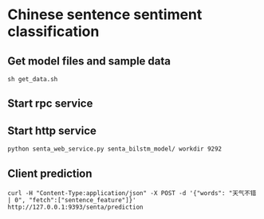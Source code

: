 # Chinese sentence sentiment classification

## Get model files and sample data
```
sh get_data.sh
```

## Start rpc service


## Start http service
```
python senta_web_service.py senta_bilstm_model/ workdir 9292
```

## Client prediction
```
curl -H "Content-Type:application/json" -X POST -d '{"words": "天气不错 | 0", "fetch":["sentence_feature"]}' http://127.0.0.1:9393/senta/prediction
```
